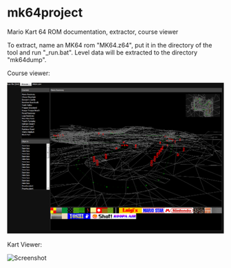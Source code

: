 # mk64project
Mario Kart 64 ROM documentation, extractor, course viewer

To extract, name an MK64 rom "MK64.z64", put it in the directory of the tool and run "_run.bat". Level data will be extracted to the directory "mk64dump".

Course viewer:

![Screenshot](screenshot.png)

Kart Viewer:

![Screenshot](https://embed.gyazo.com/8a8de59c9db004cc99310a91f679ab9c.gif)